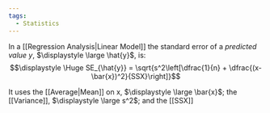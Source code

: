 ```yaml
---
tags:
  - Statistics
---
```

In a [[Regression Analysis|Linear Model]] the standard error of a *predicted value y*, $\displaystyle \large \hat{y}$, is:
$$\displaystyle \Huge SE_{\hat{y}} = \sqrt{s^2\left[\dfrac{1}{n} + \dfrac{(x-\bar{x})^2}{SSX}\right]}$$

It uses the [[Average|Mean]] on x, $\displaystyle \large \bar{x}$; the [[Variance]], $\displaystyle \large s^2$; and the [[SSX]]